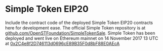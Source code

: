 # Simple Token EIP20

Include the contract code of the deployed Simple Token EIP20 contracts here for development ease.  The official Simple Token repository is at [github.com/OpenSTFoundation/SimpleTokenSale](github.com/OpenSTFoundation/SimpleTokenSale).  Simple Token has been deployed and went live on Ethereum mainnet on 14 November 2017 13 UTC at [0x2C4e8f2D746113d0696cE89B35F0d8bF88E0AEcA](https://etherscan.io/address/0x2c4e8f2d746113d0696ce89b35f0d8bf88e0aeca)